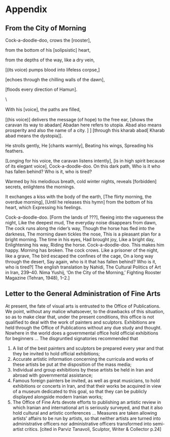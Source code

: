 # Appendix

## From the City of Morning

Cock-a-doodle-doo, crows the [rooster],

from the bottom of his [solipsistic] heart,

from the depths of the way, like a dry vein,

[(its voice) pumps blood into lifeless corpse,]

[echoes through the chilling walls of the dawn],

[floods every direction of Hamun].

\\

With his [voice], the paths are ﬁlled,

[(his voice)] delivers the message (of hope) to the free ear,
[shows the caravan its way to abadan[ Abadan here refers to utopia. Abad also means prosperity and also the name of a city. ] ]
[through this kharab abad[ Kharab abad means the dystopia]].

He strolls gently,
He [chants warmly],
Beating his wings,
Spreading his feathers.

[Longing for his voice, the caravan listens intently],
[is in high spirit because of its elegant voice],
Cock-a-doodle-doo. On this dark path,
Who is it who has fallen behind?
Who is it, who is tired?

Warmed by his melodious breath,
cold winter nights,
reveals [forbidden] secrets,
enlightens the mornings.

It exchanges a kiss with the body of the earth,
[The flirty morning, the overdue morning], 
[Until he releases this hymn] from the bottom of his heart,
which Expressing his feelings.

Cock-a-doodle-doo. [Form the lands of ???],
fleeing into the vagueness the night,
Like the deepest mud,
The everyday noise disappears from dawn,
The cock runs along the rider’s way,
Though the horse has ﬂed into the darkness,
The morning dawn tickles the nose,
This is a pleasant plan for a bright morning.
The time in his eyes,
Had brought joy,
Like a bright day,
Enlightening his way,
Riding the horse.
Cock-a-doodle-doo. 
This makes him happy. 
Morning has broken. The cock crows.
Like a prisoner of the night, like a grave, The bird escaped the conﬁnes of the cage, On a long way through the desert,
Say again, who is it that has fallen behind?
Who is it, who is tired?[ The english translation by Nahidi, The Cultural Politics of Art in Iran, 239–40. Nima Yushij, ‘On the City of the Morning,’ Fighting Rooster Magazine (Tehran, 1948), 1–2.]

## Letter to the General Administration of Fine Arts

At present, the fate of visual arts is entrusted to the Office of Publications. We point, without any malice whatsoever, to the drawbacks of this situation, so as to make clear that, under the present conditions, this office is not qualified to deal with the work of painters and sculptors. Exhibitions are held through the Office of Publications without any due study and thought. Nowhere in the world does a governmental office hold official exhibitions for beginners ...  The disgruntled signatories recommended that
1. A list of the best painters and sculptors be prepared every year and that they be invited to hold official exhibitions;
2. Accurate artistic information concerning the curricula and works of these artists be put at the disposition of the mass media;
3. Individual and group exhibitions by these artists be held in Iran and abroad with governmental assistance; 
4. Famous foreign painters be invited, as well as great musicians, to hold exhibitions or concerts in Iran, and that their works be acquired in view of a museum dedicated to this goal, so that they can be publicly displayed alongside modern Iranian works;
5. The Office of Fine Arts devote efforts to publishing an artistic review in which Iranian and international art is seriously surveyed, and that it also hold cultural and artistic conferences ... Measures are taken allowing artists' affairs to be run by artists, so that neither artists are turned into administrative officers nor administrative officers transformed into semi-artist critics. [cited in Parviz Tanavoli, Sculptor, Writer & Collector p.24] 